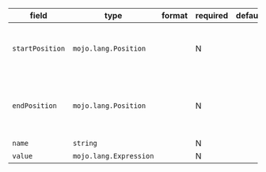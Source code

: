 | field | type | format | required | default | description |
|---|---|---|---|---|---|
| `startPosition` | `mojo.lang.Position` |  | N |  | position of first character belonging to the Field |
| `endPosition` | `mojo.lang.Position` |  | N |  | position of first character immediately after the Field |
| `name` | `string` |  | N |  |
| `value` | `mojo.lang.Expression` |  | N |  |
